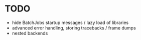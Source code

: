 TODO
=====

+ hide BatchJobs startup messages / lazy load of libraries
+ advanced error handling, storing tracebacks / frame dumps 
+ nested backends
